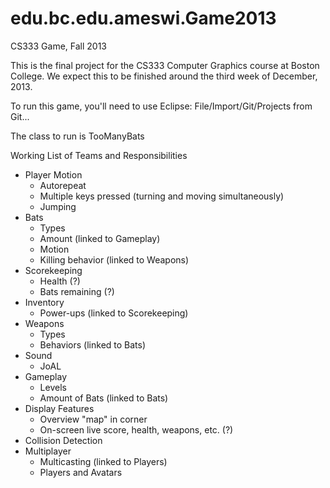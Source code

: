 edu.bc.edu.ameswi.Game2013
==========================

CS333 Game, Fall 2013

This is the final project for the CS333 Computer Graphics course at Boston College.
We expect this to be finished around the third week of December, 2013.

To run this game, you'll need to use Eclipse: File/Import/Git/Projects from Git...

The class to run is TooManyBats

Working List of Teams and Responsibilities

- Player Motion
	- Autorepeat
	- Multiple keys pressed (turning and moving simultaneously)
	- Jumping
- Bats
	- Types
	- Amount (linked to Gameplay)
	- Motion
	- Killing behavior (linked to Weapons)
- Scorekeeping
	- Health (?)
	- Bats remaining (?)
- Inventory
	- Power-ups (linked to Scorekeeping)
- Weapons
	- Types
	- Behaviors (linked to Bats)
- Sound
	- JoAL
- Gameplay
	- Levels
	- Amount of Bats (linked to Bats)
- Display Features
	- Overview "map" in corner
	- On-screen live score, health, weapons, etc. (?)
- Collision Detection
- Multiplayer
	- Multicasting (linked to Players)
	- Players and Avatars